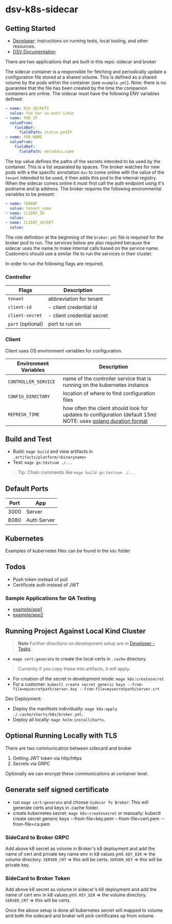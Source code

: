 # dsv-k8s-sidecar

## Getting Started

- [Developer](DEVELOPER.md): instructions on running tests, local tooling, and other resources.
- [DSV Documentation](https://docs.delinea.com/dsv/current?ref=githubrepo)

There are two applications that are built in this repo: sidecar and broker

The sidecar container is a responsible for fetching and periodically update a configuration file stored at a shared volume.
This is defined as a shared volume by the pods within the container (see `example.yml`).
Note: there is no guarantee that the file has been created by the time the companion containers are online.
The sidecar must have the following ENV variables defined:

```yaml
- name: DSV_SECRETS
  value: foo bar us-east-1/baz
- name: POD_IP
  valueFrom:
    fieldRef:
      fieldPath: status.podIP
- name: POD_NAME
  valueFrom:
    fieldRef:
      fieldPath: metadata.name
```

The top value defines the paths of the secrets intended to be used by the container.
This is a list separated by spaces.
The broker watches for new pods with a the specific annotation `dsv` to come online with the value of the `tenant` intended to be used, it then adds this pod to the internal registry.
When the sidecar comes online it must first call the auth endpoint using it's podname and ip address.
The broker requires the following environmental variables to be present:

```yaml
- name: TENANT
  value: tenant_name
- name: CLIENT_ID
  value:
- name: CLIENT_SECRET
  value:
```

The role definition at the beginning of the `broker.yml` file is required for the broker pod to run.
The services below are also required because the sidecar uses the name to make internal calls based on the service name.
Customers should use a similar file to run the services in their cluster.

In order to run the following flags are required.

### Controller

| Flags             | Description                |
| ----------------- | -------------------------- |
| `tenant`          | abbreviation for tenant    |
| `client-id`       | - client credential id     |
| `client-secret`   | - client credential secret |
| `port` (optional) | port to run on             |

### Client

Client uses OS environment variables for configuration.

| Environment Variables | Description                                                                                                                                                 |
| --------------------- | ----------------------------------------------------------------------------------------------------------------------------------------------------------- |
| `CONTROLLER_SERVICE`  | name of the controller service that is running on the kubernetes instance                                                                                   |
| `CONFIG_DIRECTORY`    | location of where to find configuration files                                                                                                               |
| `REFRESH_TIME`        | how often the client should look for updates to configuration (default 15m) NOTE: uses [golang duration format](https://golang.org/pkg/time/#ParseDuration) |

## Build and Test

- Build: `mage build` and view artifacts in `.artifacts/platform/<binaryname>`
- Test: `mage go:testsum ./...`

> Tip: Chain commands like `mage build go:testsum ./...`

## Default Ports

| Port | App         |
| ---- | ----------- |
| 3000 | Server      |
| 8080 | Auth Server |

## Kubernetes

Examples of kubernetes files can be found in the `k8s` folder

## Todos

- Push token instead of pull
- Certificate auth instead of JWT

### Sample Applications for QA Testing

- [example/app1](example/app1)
- [example/app2](example/app2)

## Running Project Against Local Kind Cluster

> **Note**
> Further directions on development setup are in [Developer - Tasks](DEVELOPER.md#tasks).

- `mage cert:generate` to create the local certs in `.cache` directory.

> Currently if you copy these into artifacts, it will apply.

- For creation of the secret in development mode: `mage k8s:createsecret`
- For a customer: `kubectl create secret generic keys --from-file=mysecretpath/server.key --from-file=mysecretpath/server.crt`

Dev Deployment:

- Deploy the manifests individually: `mage k8s:apply ./.cache/charts/k8s/broker.yml`.
- Deploy all locally: `mage helm:installcharts`.

## Optional Running Locally with TLS

There are two communication between sidecard and broker

1. Getting JWT token via http/https
2. Secrets via GRPC

Optionally we can encrypt these communications at container level.

## Generate self signed certificate

- run `mage cert:generate` and choose `Sidecar To Broker`: This will generate certs and keys in .cache folder.
- create kubernetes secret: `mage k8s:createsecret` or manually: kubectl create secret generic keys --from-file=key.pem --from-file=cert.pem --from-file=ca.pem

### SideCard to Broker GRPC

Add above k8 secret as volume in Broker's k8 deployment and add the name of cert and private key name env in k8 values.yml.
`KEY_DIR` => the volume directory.
`SERVER_CRT` => this will be certs.
`SERVER_KEY` => this will be private key.

### SideCard to Broker Token

Add above k8 secret as volume in sidecar's k8 deployment and add the name of cert env in k8 values.yml.
`KEY_DIR` => the volume directory.
`SERVER_CRT` => this will be certs.

Once the above setup is done all kubernetes secret will mapped to volume and both the sidecard and broker will pick certificates up from volume.
